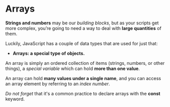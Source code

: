 # Arrays

**Strings and numbers** may be our *building blocks*, but as your scripts get more complex, you’re going to need a way to deal with **large quantities** of them.

Luckily, JavaScript has a couple of data types that are used for just that: 
<ul>
<li><strong>Arrays: a special type of objects.</strong></li>
</ul>

An array is simply an ordered collection of items (strings, numbers, or other things), a *special variable* which can hold **more than one value**.<br>

An array can hold **many values under a single name**, and you can access an array element by referring to an *index number*.<br>

*Do not forget* that it's a common practice to declare arrays with the **const** keyword.



